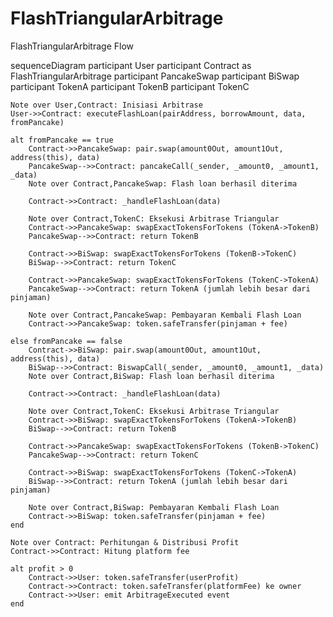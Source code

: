 # FlashTriangularArbitrage
FlashTriangularArbitrage Flow

sequenceDiagram
    participant User
    participant Contract as FlashTriangularArbitrage
    participant PancakeSwap
    participant BiSwap
    participant TokenA
    participant TokenB
    participant TokenC

    Note over User,Contract: Inisiasi Arbitrase
    User->>Contract: executeFlashLoan(pairAddress, borrowAmount, data, fromPancake)
    
    alt fromPancake == true
        Contract->>PancakeSwap: pair.swap(amount0Out, amount1Out, address(this), data)
        PancakeSwap-->>Contract: pancakeCall(_sender, _amount0, _amount1, _data)
        Note over Contract,PancakeSwap: Flash loan berhasil diterima
        
        Contract->>Contract: _handleFlashLoan(data)
        
        Note over Contract,TokenC: Eksekusi Arbitrase Triangular
        Contract->>PancakeSwap: swapExactTokensForTokens (TokenA->TokenB)
        PancakeSwap-->>Contract: return TokenB
        
        Contract->>BiSwap: swapExactTokensForTokens (TokenB->TokenC)
        BiSwap-->>Contract: return TokenC
        
        Contract->>PancakeSwap: swapExactTokensForTokens (TokenC->TokenA)
        PancakeSwap-->>Contract: return TokenA (jumlah lebih besar dari pinjaman)
        
        Note over Contract,PancakeSwap: Pembayaran Kembali Flash Loan
        Contract->>PancakeSwap: token.safeTransfer(pinjaman + fee)
        
    else fromPancake == false
        Contract->>BiSwap: pair.swap(amount0Out, amount1Out, address(this), data)
        BiSwap-->>Contract: BiswapCall(_sender, _amount0, _amount1, _data)
        Note over Contract,BiSwap: Flash loan berhasil diterima
        
        Contract->>Contract: _handleFlashLoan(data)
        
        Note over Contract,TokenC: Eksekusi Arbitrase Triangular
        Contract->>BiSwap: swapExactTokensForTokens (TokenA->TokenB)
        BiSwap-->>Contract: return TokenB
        
        Contract->>PancakeSwap: swapExactTokensForTokens (TokenB->TokenC)
        PancakeSwap-->>Contract: return TokenC
        
        Contract->>BiSwap: swapExactTokensForTokens (TokenC->TokenA)
        BiSwap-->>Contract: return TokenA (jumlah lebih besar dari pinjaman)
        
        Note over Contract,BiSwap: Pembayaran Kembali Flash Loan
        Contract->>BiSwap: token.safeTransfer(pinjaman + fee)
    end
    
    Note over Contract: Perhitungan & Distribusi Profit
    Contract->>Contract: Hitung platform fee
    
    alt profit > 0
        Contract->>User: token.safeTransfer(userProfit)
        Contract->>Contract: token.safeTransfer(platformFee) ke owner
        Contract->>User: emit ArbitrageExecuted event
    end
